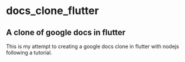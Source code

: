 # docs_clone_flutter


## A clone of google docs in flutter


This is my attempt to creating a google docs clone in flutter with nodejs following a tutorial.
